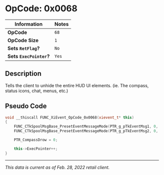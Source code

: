 # OpCode: 0x0068

| Information               | Notes |
|---                        |---    |
| **OpCode**                | `68`  |
| **OpCode Size**           | `1`   |
| **Sets `RetFlag`?**       | `No`  |
| **Sets `ExecPointer`?**   | `Yes` |

## Description

Tells the client to unhide the entire HUD UI elements. (ie. The compass, status icons, chat, menus, etc.)

## Pseudo Code

```cpp
void __thiscall FUNC_XiEvent_OpCode_0x0068(xievent_t* this)
{
    FUNC_CTkSpoolMsgBase_PresetEventMessageMode(PTR_g_pTkEventMsg1, 0, 0, 0);
    FUNC_CTkSpoolMsgBase_PresetEventMessageMode(PTR_g_pTkEventMsg2, 0, 0, 0);

    PTR_CompassDrow = 0;

    this->ExecPointer++;
}
```

---

_This data is current as of Feb. 28, 2022 retail client._